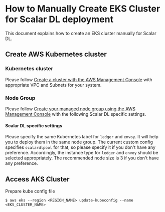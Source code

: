 # How to Manually Create EKS Cluster for Scalar DL deployment

This document explains how to create an EKS cluster manually for Scalar DL.

## Create AWS Kubernetes cluster

### Kubernetes cluster

Please follow [Create a cluster with the AWS Management Console](https://docs.aws.amazon.com/eks/latest/userguide/create-cluster.html) with appropriate VPC and Subnets for your system.

### Node Group

Please follow [Create your managed node group using the AWS Management Console](https://docs.aws.amazon.com/eks/latest/userguide/create-managed-node-group.html) with the following Scalar DL specific settings.

#### Scalar DL specific settings
Please specify the same Kubernetes label for `ledger` and `envoy`. It will help you to deploy them in the same node group. The current custom config specifies `scalardlpool` for that, so please specify it if you don't have any preference.
Accordingly, the instance type for `ledger` and `envoy` should be selected appropriately. The recommended node size is 3 if you don't have any preference.

## Access AKS Cluster

Prepare kube config file
```
$ aws eks --region <REGION_NAME> update-kubeconfig --name <EKS_CLUSTER_NAME>
```
